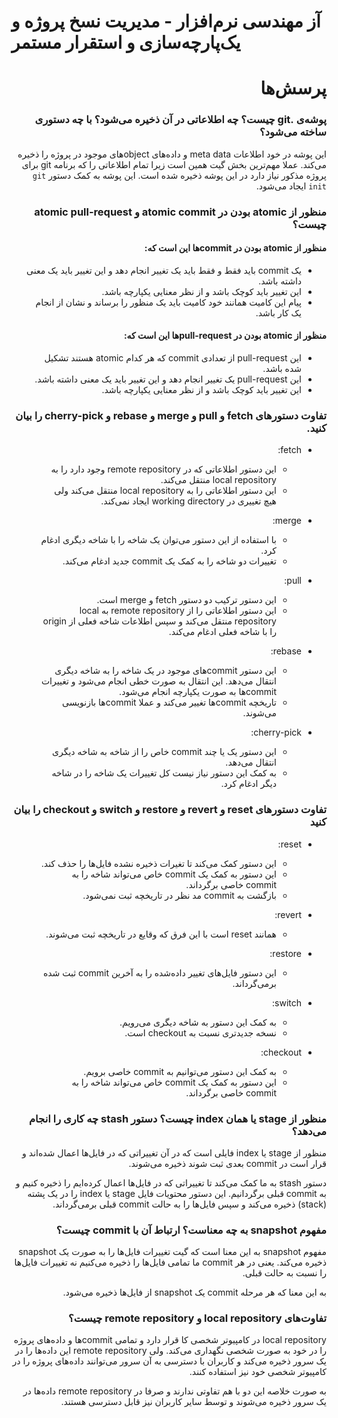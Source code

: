 # آز مهندسی نرم‌افزار - مدیریت نسخ پروژه و یک‌پارچه‌سازی و استقرار مستمر

<div dir="rtl">

# پرسش‌ها

### پوشه‌ی .git چیست؟ چه اطلاعاتی در آن ذخیره می‌شود؟ با چه دستوری ساخته می‌شود؟

این پوشه در خود اطلاعات meta data و داده‌های objectهای موجود در پروژه را ذخیره می‌کند.
عملا مهم‌ترین بخش گیت همین است زیرا تمام اطلاعاتی را که برنامه git برای پروژه مذکور نیاز دارد در این پوشه ذخیره شده است.
این پوشه به کمک دستور
<code>git init</code>
ایجاد می‌شود.

### منظور از atomic بودن در atomic commit و atomic pull-request چیست؟

#### منظور از atomic بودن در commitها این است که:

- یک commit باید فقط و فقط باید یک تغییر انجام دهد و این تغییر باید یک معنی داشته باشد.
- این تغییر باید کوچک باشد و از نظر معنایی یکپارچه باشد.
- پیام این کامیت همانند خود کامیت باید یک منظور را برساند و نشان از انجام یک کار باشد.

#### منظور از atomic بودن در pull-requestها این است که:

- این pull-request از تعدادی commit که هر کدام atomic هستند تشکیل شده باشد.
- این pull-request یک تغییر انجام دهد و این تغییر باید یک معنی داشته باشد.
- این تغییر باید کوچک باشد و از نظر معنایی یکپارچه باشد.

### تفاوت دستورهای fetch و pull و merge و rebase و cherry-pick را بیان کنید.

- fetch:
    - این دستور اطلاعاتی که در remote repository وجود دارد را به local repository منتقل می‌کند.
    - این دستور اطلاعاتی را به local repository منتقل می‌کند ولی هیچ تغییری در working directory ایجاد نمی‌کند.


- merge:
    - با استفاده از این دستور می‌توان یک شاخه را با شاخه دیگری ادغام کرد.
    - تغییرات دو شاخه را به کمک یک commit جدید ادغام می‌کند.


- pull:
    - این دستور ترکیب دو دستور fetch و merge است.
    - این دستور اطلاعاتی را از remote repository به local repository منتقل می‌کند و سپس اطلاعات شاخه فعلی از origin را
      با شاخه فعلی ادغام می‌کند.


- rebase:
    - این دستور commitهای موجود در یک شاخه را به شاخه دیگری انتقال می‌دهد. این انتقال به صورت خطی انجام می‌شود و تغییرات
      commitها به صورت یکپارچه انجام می‌شود.
    - تاریخچه commitها تغییر می‌کند و عملا commitها بازنویسی می‌شوند.


- cherry-pick:
    - این دستور یک یا چند commit خاص را از شاخه به شاخه دیگری انتقال می‌دهد.
    - به کمک این دستور نیاز نیست کل تغییرات یک شاخه را در شاخه دیگر ادغام کرد.

### تفاوت دستورهای reset و revert و restore و switch و checkout را بیان کنید

- reset:
    - این دستور کمک می‌کند تا تغیرات ذخیره نشده فایل‌ها را حذف کند.
    - این دستور به کمک یک commit خاص می‌تواند شاخه را به commit خاصی برگرداند.
    - بازگشت به commit مد نظر در تاریخچه ثبت نمی‌شود.


- revert:
    - همانند reset است با این فرق که وقایع در تاریخچه ثبت می‌شوند.


- restore:
    - این دستور فایل‌های تغییر داده‌شده را به آخرین commit ثبت شده برمی‌گرداند.


- switch:
    - به کمک این دستور به شاخه دیگری می‌رویم.
    - نسخه جدید‌تری نسبت به checkout است.


- checkout:
    - به کمک این دستور می‌توانیم به commit خاصی برویم.
    - این دستور به کمک یک commit خاص می‌تواند شاخه را به commit خاصی برگرداند.

### منظور از stage یا همان index چیست؟ دستور stash چه کاری را انجام می‌دهد؟

منظور از stage یا index
فایلی است که در آن تغییراتی که در فایل‌ها اعمال شده‌اند و قرار است در commit بعدی ثبت شوند ذخیره می‌شوند.

دستور stash به ما کمک می‌کند تا تغییراتی که در فایل‌ها اعمال کرده‌ایم را ذخیره کنیم و به commit قبلی برگردانیم.
این دستور محتویات فایل stage یا index را در یک پشته (stack) ذخیره می‌کند و سپس فایل‌ها را به حالت commit قبلی
برمی‌گرداند.

### مفهوم snapshot به چه معناست؟ ارتباط آن با commit چیست؟

مفهوم snapshot به این معنا است که گیت تغییرات فایل‌ها را به صورت یک snapshot ذخیره می‌کند.
یعنی در هر commit ما تمامی فایل‌ها را ذخیره می‌کنیم نه تغییرات فایل‌ها را نسبت به حالت قبلی.

به این معنا که هر مرحله commit یک snapshot از فایل‌ها ذخیره می‌شود.

### تفاوت‌های local repository و remote repository چیست؟

local repository در کامپیوتر شخصی کا قرار دارد
و تمامی commitها و داده‌های پروژه را در خود به صورت شخصی نگهداری می‌کند.
ولی remote repository این داده‌ها را در یک سرور ذخیره می‌کند و کاربران با دسترسی به آن سرور می‌توانند
داده‌های پروژه را در کامپیوتر شخصی خود نیز استفاده کنند.

به صورت خلاصه این دو با هم تفاوتی ندارند و صرفا در remote repository داده‌ها در یک سرور ذخیره می‌شوند و توسط
سایر کاربران نیز قابل دسترسی هستند.



</div>

